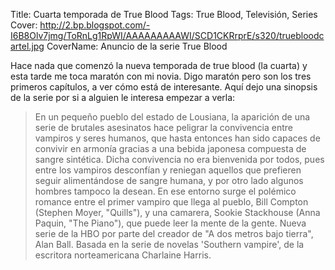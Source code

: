 Title: Cuarta temporada de True Blood
Tags: True Blood, Televisión, Series
Cover: http://2.bp.blogspot.com/-I6B8Olv7jmg/ToRnLg1RpWI/AAAAAAAAAWI/SCD1CKRrprE/s320/truebloodcartel.jpg
CoverName: Anuncio de la serie True Blood

Hace nada que comenzó la nueva temporada de true blood (la cuarta) y esta tarde me toca maratón con mi novia. Digo maratón pero son los tres primeros capítulos, a ver cómo está de interesante. Aquí dejo una sinopsis de la serie por si a alguien le interesa empezar a verla:

 > En un pequeño pueblo del estado de Lousiana, la aparición de una serie de brutales asesinatos hace peligrar la convivencia entre vampiros y seres humanos, que hasta entonces han sido capaces de convivir en armonía gracias a una bebida japonesa compuesta de sangre sintética. Dicha convivencia no era bienvenida por todos, pues entre los vampiros desconfían y reniegan aquellos que prefieren seguir alimentándose de sangre humana, y por otro lado algunos hombres tampoco la desean. En ese entorno surge el polémico romance entre el primer vampiro que llega al pueblo, Bill Compton (Stephen Moyer, "Quills"), y una camarera, Sookie Stackhouse (Anna Paquin, "The Piano"), que puede leer la mente de la gente. Nueva serie de la HBO por parte del creador de "A dos metros bajo tierra", Alan Ball. Basada en la serie de novelas 'Southern vampire', de la escritora norteamericana Charlaine Harris.
